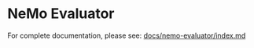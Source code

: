 # NeMo Evaluator

For complete documentation, please see: [docs/nemo-evaluator/index.md](https://github.com/NVIDIA-NeMo/Evaluator/tree/main/docs/nemo-evaluator/index.md)

